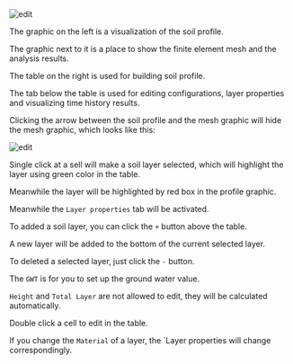 <img src="https://raw.githubusercontent.com/NHERI-SimCenter/s3hark/master/docs/images/editing.png" alt="edit"/>

The graphic on the left is a visualization of the soil profile.

The graphic next to it is a place to show the finite element mesh and the analysis results.

The table on the right is used for building soil profile. 

The tab below the table is used for editing configurations, layer properties and visualizing time history results. 

Clicking the arrow between the soil profile and the mesh graphic will hide the mesh graphic, which looks like this:

<img src="https://raw.githubusercontent.com/NHERI-SimCenter/s3hark/master/docs/images/editing2.png" alt="edit"/>


Single click at a sell will make a soil layer selected, which will highlight the layer using green color in the table.

Meanwhile the layer will be highlighted by red box in the profile graphic. 

Meanwhile the `Layer properties` tab will be activated.

To added a soil layer, you can click the `+` button above the table. 

A new layer will be added to the bottom of the current selected layer.

To deleted a selected layer, just click the `-` button.

The `GWT` is for you to set up the ground water value.

`Height` and `Total Layer` are not allowed to edit, they will be calculated automatically. 

Double click a cell to edit in the table. 

If you change the `Material` of a layer, the `Layer properties will change correspondingly. 

